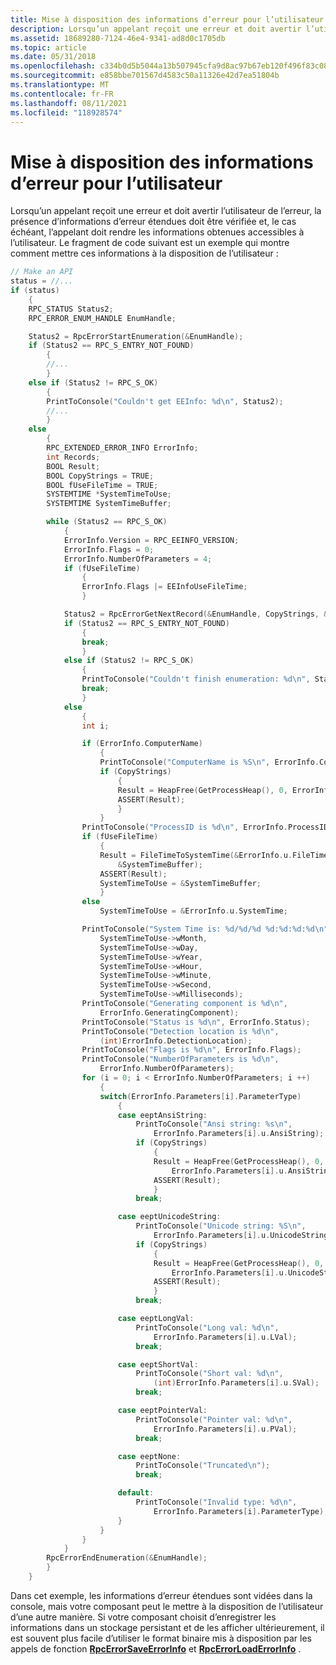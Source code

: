 ```yaml
---
title: Mise à disposition des informations d’erreur pour l’utilisateur
description: Lorsqu’un appelant reçoit une erreur et doit avertir l’utilisateur de l’erreur, la présence d’informations d’erreur étendues doit être vérifiée et, le cas échéant, l’appelant doit rendre les informations obtenues accessibles à l’utilisateur.
ms.assetid: 18689280-7124-46e4-9341-ad8d0c1705db
ms.topic: article
ms.date: 05/31/2018
ms.openlocfilehash: c334b0d5b5044a13b507945cfa9d8ac97b67eb120f496f83c080d2b79b857f9d
ms.sourcegitcommit: e858bbe701567d4583c50a11326e42d7ea51804b
ms.translationtype: MT
ms.contentlocale: fr-FR
ms.lasthandoff: 08/11/2021
ms.locfileid: "118928574"
---
```

# <a name="making-error-information-available-to-the-user"></a>Mise à disposition des informations d’erreur pour l’utilisateur

Lorsqu’un appelant reçoit une erreur et doit avertir l’utilisateur de l’erreur, la présence d’informations d’erreur étendues doit être vérifiée et, le cas échéant, l’appelant doit rendre les informations obtenues accessibles à l’utilisateur. Le fragment de code suivant est un exemple qui montre comment mettre ces informations à la disposition de l’utilisateur :


```C++
// Make an API
status = //...
if (status)
    {
    RPC_STATUS Status2;
    RPC_ERROR_ENUM_HANDLE EnumHandle;

    Status2 = RpcErrorStartEnumeration(&EnumHandle);
    if (Status2 == RPC_S_ENTRY_NOT_FOUND)
        {
        //...
        }
    else if (Status2 != RPC_S_OK)
        {
        PrintToConsole("Couldn't get EEInfo: %d\n", Status2);
        //...
        }
    else
        {
        RPC_EXTENDED_ERROR_INFO ErrorInfo;
        int Records;
        BOOL Result;
        BOOL CopyStrings = TRUE;
        BOOL fUseFileTime = TRUE;
        SYSTEMTIME *SystemTimeToUse;
        SYSTEMTIME SystemTimeBuffer;

        while (Status2 == RPC_S_OK)
            {
            ErrorInfo.Version = RPC_EEINFO_VERSION;
            ErrorInfo.Flags = 0;
            ErrorInfo.NumberOfParameters = 4;
            if (fUseFileTime)
                {
                ErrorInfo.Flags |= EEInfoUseFileTime;
                }

            Status2 = RpcErrorGetNextRecord(&EnumHandle, CopyStrings, &ErrorInfo);
            if (Status2 == RPC_S_ENTRY_NOT_FOUND)
                {
                break;
                }
            else if (Status2 != RPC_S_OK)
                {
                PrintToConsole("Couldn't finish enumeration: %d\n", Status2);
                break;
                }
            else
                {
                int i;

                if (ErrorInfo.ComputerName)
                    {
                    PrintToConsole("ComputerName is %S\n", ErrorInfo.ComputerName);
                    if (CopyStrings)
                        {
                        Result = HeapFree(GetProcessHeap(), 0, ErrorInfo.ComputerName);
                        ASSERT(Result);
                        }
                    }
                PrintToConsole("ProcessID is %d\n", ErrorInfo.ProcessID);
                if (fUseFileTime)
                    {
                    Result = FileTimeToSystemTime(&ErrorInfo.u.FileTime, 
                        &SystemTimeBuffer);
                    ASSERT(Result);
                    SystemTimeToUse = &SystemTimeBuffer;
                    }
                else
                    SystemTimeToUse = &ErrorInfo.u.SystemTime;

                PrintToConsole("System Time is: %d/%d/%d %d:%d:%d:%d\n", 
                    SystemTimeToUse->wMonth,
                    SystemTimeToUse->wDay,
                    SystemTimeToUse->wYear,
                    SystemTimeToUse->wHour,
                    SystemTimeToUse->wMinute,
                    SystemTimeToUse->wSecond,
                    SystemTimeToUse->wMilliseconds);
                PrintToConsole("Generating component is %d\n", 
                    ErrorInfo.GeneratingComponent);
                PrintToConsole("Status is %d\n", ErrorInfo.Status);
                PrintToConsole("Detection location is %d\n", 
                    (int)ErrorInfo.DetectionLocation);
                PrintToConsole("Flags is %d\n", ErrorInfo.Flags);
                PrintToConsole("NumberOfParameters is %d\n", 
                    ErrorInfo.NumberOfParameters);
                for (i = 0; i < ErrorInfo.NumberOfParameters; i ++)
                    {
                    switch(ErrorInfo.Parameters[i].ParameterType)
                        {
                        case eeptAnsiString:
                            PrintToConsole("Ansi string: %s\n", 
                                ErrorInfo.Parameters[i].u.AnsiString);
                            if (CopyStrings)
                                {
                                Result = HeapFree(GetProcessHeap(), 0, 
                                    ErrorInfo.Parameters[i].u.AnsiString);
                                ASSERT(Result);
                                }
                            break;

                        case eeptUnicodeString:
                            PrintToConsole("Unicode string: %S\n", 
                                ErrorInfo.Parameters[i].u.UnicodeString);
                            if (CopyStrings)
                                {
                                Result = HeapFree(GetProcessHeap(), 0, 
                                    ErrorInfo.Parameters[i].u.UnicodeString);
                                ASSERT(Result);
                                }
                            break;

                        case eeptLongVal:
                            PrintToConsole("Long val: %d\n", 
                                ErrorInfo.Parameters[i].u.LVal);
                            break;

                        case eeptShortVal:
                            PrintToConsole("Short val: %d\n", 
                                (int)ErrorInfo.Parameters[i].u.SVal);
                            break;

                        case eeptPointerVal:
                            PrintToConsole("Pointer val: %d\n", 
                                ErrorInfo.Parameters[i].u.PVal);
                            break;

                        case eeptNone:
                            PrintToConsole("Truncated\n");
                            break;

                        default:
                            PrintToConsole("Invalid type: %d\n", 
                                ErrorInfo.Parameters[i].ParameterType);
                        }
                    }
                }
            }
        RpcErrorEndEnumeration(&EnumHandle);
        }
    }
```



Dans cet exemple, les informations d’erreur étendues sont vidées dans la console, mais votre composant peut le mettre à la disposition de l’utilisateur d’une autre manière. Si votre composant choisit d’enregistrer les informations dans un stockage persistant et de les afficher ultérieurement, il est souvent plus facile d’utiliser le format binaire mis à disposition par les appels de fonction [**RpcErrorSaveErrorInfo**](/windows/desktop/api/Rpcasync/nf-rpcasync-rpcerrorsaveerrorinfo) et [**RpcErrorLoadErrorInfo**](/windows/desktop/api/Rpcasync/nf-rpcasync-rpcerrorloaderrorinfo) .

 

 





